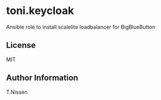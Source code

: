 toni.keycloak
===========

Ansible role to install scalelite loadbalancer for BigBlueButton

License
-------

MIT

Author Information
------------------

T.Nissen
